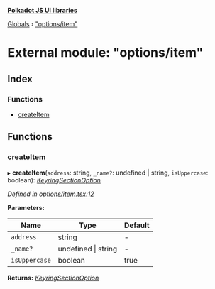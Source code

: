 **[Polkadot JS UI libraries](../README.md)**

[Globals](../globals.md) › [&quot;options/item&quot;](_options_item_.md)

# External module: "options/item"

## Index

### Functions

* [createItem](_options_item_.md#createitem)

## Functions

###  createItem

▸ **createItem**(`address`: string, `_name?`: undefined | string, `isUppercase`: boolean): *[KeyringSectionOption](../interfaces/_options_types_.keyringsectionoption.md)*

*Defined in [options/item.tsx:12](https://github.com/polkadot-js/ui/blob/435cf90/packages/ui-keyring/src/options/item.tsx#L12)*

**Parameters:**

Name | Type | Default |
------ | ------ | ------ |
`address` | string | - |
`_name?` | undefined &#124; string | - |
`isUppercase` | boolean | true |

**Returns:** *[KeyringSectionOption](../interfaces/_options_types_.keyringsectionoption.md)*